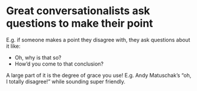 # Great conversationalists ask questions to make their point
E.g. if someone makes a point they disagree with, they ask questions about it like:
* Oh, why is that so?
* How’d you come to that conclusion?

A large part of it is the degree of grace you use! E.g. Andy Matuschak’s “oh, I totally disagree!” while sounding super friendly.

<!-- #p0 -->

<!-- {BearID:B59AD4DD-C29A-4773-8A72-4CEFC5F9A171-16784-0000040CAC9DDF38} -->

